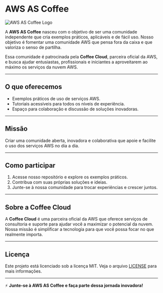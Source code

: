 # AWS AS Coffee

![AWS AS Coffee Logo](https://avatars.githubusercontent.com/u/196116764?s=200&v=4)

A **AWS AS Coffee** nasceu com o objetivo de ser uma comunidade independente que cria exemplos práticos, aplicáveis e de fácil uso. Nosso objetivo é fomentar uma comunidade AWS que pensa fora da caixa e que valoriza o senso de partilha.

Essa comunidade é patrocinada pela **Coffee Cloud**, parceira oficial da AWS, e busca ajudar entusiastas, profissionais e iniciantes a aproveitarem ao máximo os serviços da nuvem AWS.

---

## O que oferecemos
- Exemplos práticos de uso de serviços AWS.
- Tutoriais acessíveis para todos os níveis de experiência.
- Espaço para colaboração e discussão de soluções inovadoras.

---

## Missão
Criar uma comunidade aberta, inovadora e colaborativa que apoie e facilite o uso dos serviços AWS no dia a dia.

---

## Como participar
1. Acesse nosso repositório e explore os exemplos práticos.
2. Contribua com suas próprias soluções e ideias.
3. Junte-se à nossa comunidade para trocar experiências e crescer juntos.

---

## Sobre a Coffee Cloud
A **Coffee Cloud** é uma parceira oficial da AWS que oferece serviços de consultoria e suporte para ajudar você a maximizar o potencial da nuvem. Nossa missão é simplificar a tecnologia para que você possa focar no que realmente importa.

---

## Licença
Este projeto está licenciado sob a licença MIT. Veja o arquivo [LICENSE](LICENSE) para mais informações.

---

⚡ **Junte-se à AWS AS Coffee e faça parte dessa jornada inovadora!**

